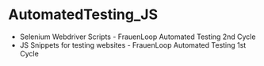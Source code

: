 # AutomatedTesting_JS
- Selenium Webdriver Scripts - FrauenLoop Automated Testing 2nd Cycle
- JS Snippets for testing websites  - FrauenLoop Automated Testing 1st Cycle
